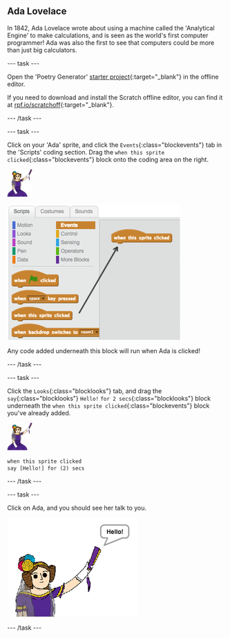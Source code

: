 ## Ada Lovelace

In 1842, Ada Lovelace wrote about using a machine called the 'Analytical Engine' to make calculations, and is seen as the world's first computer programmer! Ada was also the first to see that computers could be more than just big calculators.

--- task ---

Open the 'Poetry Generator' [starter project](http://rpf.io/p/en/beat-the-goalie-go){:target="_blank"} in the offline editor.

If you need to download and install the Scratch offline editor, you can find it at [rpf.io/scratchoff](http://rpf.io/scratchoff){:target="_blank"}.

--- /task ---

--- task ---

Click on your 'Ada' sprite, and click the `Events`{:class="blockevents"} tab in the 'Scripts' coding section. Drag the `when this sprite clicked`{:class="blockevents"} block onto the coding area on the right.

![ada sprite](images/ada-sprite.png)

![dragging when this sprite clicked block](images/poetry-click.png)

Any code added underneath this block will run when Ada is clicked!

--- /task ---

--- task ---

Click the `Looks`{:class="blocklooks"} tab, and drag the `say`{:class="blocklooks"} `Hello!` `for 2 secs`{:class="blocklooks"} block underneath the `when this sprite clicked`{:class="blockevents"} block you've already added.

![ada sprite](images/ada-sprite.png)

```blocks
when this sprite clicked
say [Hello!] for (2) secs
```

--- /task ---

--- task ---

Click on Ada, and you should see her talk to you.

![screenshot](images/poetry-say-test.png)

--- /task ---

